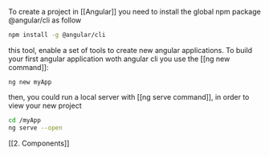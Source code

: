 To create a project in [[Angular]] you need to install the global npm package @angular/cli as follow
``` bash
npm install -g @angular/cli
```

this tool, enable a set of tools to create new angular applications. To build your first angular application woth angular cli you use the [[ng new command]]:

``` shell
ng new myApp
```

then, you could run a local server with [[ng serve command]], in order to view your new project

``` bash
cd /myApp
ng serve --open
```

[[2. Components]]